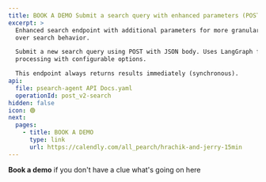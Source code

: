 ```yaml
---
title: BOOK A DEMO Submit a search query with enhanced parameters (POST)
excerpt: >
  Enhanced search endpoint with additional parameters for more granular control
  over search behavior.

  Submit a new search query using POST with JSON body. Uses LangGraph for
  processing with configurable options.

  This endpoint always returns results immediately (synchronous).
api:
  file: psearch-agent API Docs.yaml
  operationId: post_v2-search
hidden: false
icon: 🟢
next:
  pages:
    - title: BOOK A DEMO
      type: link
      url: https://calendly.com/all_pearch/hrachik-and-jerry-15min
---
```

<Anchor label="**Book a demo**" target="_blank" href="https://calendly.com/all_pearch/hrachik-and-jerry-15min">**Book a demo**</Anchor> if you don't have a clue what's going on here